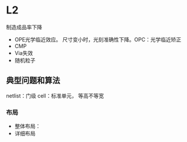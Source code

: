 # L2

制造成品率下降 
- OPE光学临近效应。 尺寸变小时，光刻准确性下降。OPC：光学临近矫正
- CMP
- Via失效
- 随机粒子

## 典型问题和算法

netlist：门级
cell：标准单元， 等高不等宽

### 布局

- 整体布局：
- 详细布局